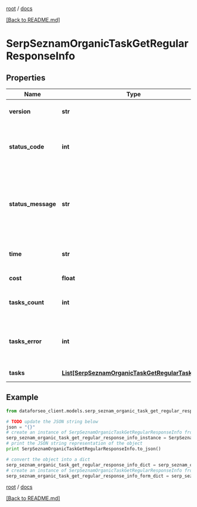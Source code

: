 [root](./../ "root") / [docs](./ "docs")

[[Back to README.md]](./../README.md "[Back to README.md]")

# SerpSeznamOrganicTaskGetRegularResponseInfo

## Properties

Name | Type | Description | Notes
------------ | ------------- | ------------- | -------------
**version** | **str** | the current version of the API | [optional]
**status_code** | **int** | general status code you can find the full list of the response codes here | [optional]
**status_message** | **str** | general informational message you can find the full list of general informational messages here | [optional]
**time** | **str** | total execution time, seconds | [optional]
**cost** | **float** | total tasks cost, USD | [optional]
**tasks_count** | **int** | the number of tasks in the tasks array | [optional]
**tasks_error** | **int** | the number of tasks in the tasks array returned with an error | [optional]
**tasks** | [**List[SerpSeznamOrganicTaskGetRegularTaskInfo]**](SerpSeznamOrganicTaskGetRegularTaskInfo.md) | array of tasks | [optional]

## Example

```python
from dataforseo_client.models.serp_seznam_organic_task_get_regular_response_info import SerpSeznamOrganicTaskGetRegularResponseInfo

# TODO update the JSON string below
json = "{}"
# create an instance of SerpSeznamOrganicTaskGetRegularResponseInfo from a JSON string
serp_seznam_organic_task_get_regular_response_info_instance = SerpSeznamOrganicTaskGetRegularResponseInfo.from_json(json)
# print the JSON string representation of the object
print SerpSeznamOrganicTaskGetRegularResponseInfo.to_json()

# convert the object into a dict
serp_seznam_organic_task_get_regular_response_info_dict = serp_seznam_organic_task_get_regular_response_info_instance.to_dict()
# create an instance of SerpSeznamOrganicTaskGetRegularResponseInfo from a dict
serp_seznam_organic_task_get_regular_response_info_form_dict = serp_seznam_organic_task_get_regular_response_info.from_dict(serp_seznam_organic_task_get_regular_response_info_dict)
```

  

[root](./../ "root") / [docs](./ "docs")

[[Back to README.md]](./../README.md "[Back to README.md]")